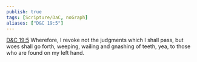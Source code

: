 ```yaml
---
publish: true
tags: [Scripture/DaC, noGraph]
aliases: ["D&C 19:5"]
---
```

[D&C 19:5](https://churchofjesuschrist.org/study/scriptures/dc-testament/dc/19?lang=eng&id=p5#p5) Wherefore, I revoke not the judgments which I shall pass, but woes shall go forth, weeping, wailing and gnashing of teeth, yea, to those who are found on my left hand.

